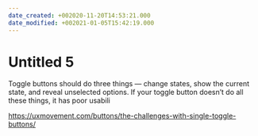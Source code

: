 ```yaml
---
date_created: +002020-11-20T14:53:21.000
date_modified: +002021-01-05T15:42:19.000
---
```


# Untitled 5

Toggle buttons should do three things — change states, show the current state, and reveal unselected options. If your toggle button doesn’t do all these things, it has poor usabili

https://uxmovement.com/buttons/the-challenges-with-single-toggle-buttons/
